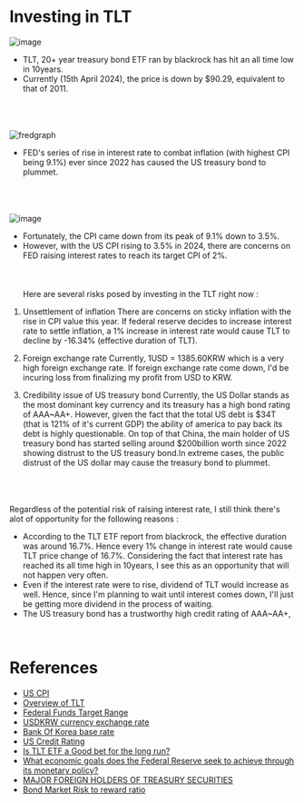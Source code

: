 # Investing in TLT
![image](https://github.com/juho-creator/Investing/assets/72856990/01bb7d73-0b76-4215-8832-c405b41450e5)
</br>
- TLT, 20+ year treasury bond ETF ran by blackrock has hit an all time low in 10years.
- Currently (15th April 2024), the price is down by $90.29, equivalent to that of 2011.
</br></br></br></br>

![fredgraph](https://github.com/juho-creator/Investing/assets/72856990/9ca1b383-1a98-4781-8ff0-176cd160eaf5)
</br>
- FED's series of rise in interest rate to combat inflation (with highest CPI being 9.1%) ever since 2022 has caused the US treasury bond to plummet. </br></br></br></br>




![image](https://github.com/juho-creator/Investing/assets/72856990/dc111ae4-2372-4523-9337-55652da58640)
</br>
- Fortunately, the CPI came down from its peak of 9.1% down to 3.5%.
- However, with the US CPI rising to 3.5% in 2024, there are concerns on FED raising interest rates to reach its target CPI of 2%. </br></br></br></br>
Here are several risks posed by investing in the TLT right now :

1. Unsettlement of inflation
There are concerns on sticky inflation with the rise in CPI value this year.
If federal reserve decides to increase interest rate to settle inflation,
a 1% increase in interest rate would cause TLT to decline by -16.34% (effective duration of TLT).

2. Foreign exchange rate
Currently, 1USD = 1385.60KRW which is a very high foreign exchange rate.
If foreign exchange rate come down, I'd be incuring loss from finalizing my profit from USD to KRW.

3. Credibility issue of US treasury bond
Currently, the US Dollar stands as the most dominant key currency and its treasury has a high bond rating of AAA~AA+. However, given the fact that the total US debt is $34T (that is 121% of it's current GDP) the ability of america to pay back its debt is highly questionable.
On top of that China, the main holder of US treasury bond has started selling around $200billion worth since 2022 showing distrust to the US treasury bond.In extreme cases, the public distrust of the US dollar may cause the treasury bond to plummet.
</br></br></br></br>

Regardless of the potential risk of raising interest rate, I still think there's alot of opportunity for the following reasons :

- According to the TLT ETF report from blackrock, the effective duration was around 16.7%. Hence every 1% change in interest rate would cause TLT price change of 16.7%. Considering the fact that interest rate has reached its all time high in 10years, I see this as an opportunity that will not happen very often.
- Even if the interest rate were to rise, dividend of TLT would increase as well. Hence, since I'm planning to wait until interest comes down, I'll just be getting more dividend in the process of waiting.
- The US treasury bond has a trustworthy high credit rating of AAA~AA+,
</br>


# References 
- [US CPI](https://www.investing.com/economic-calendar/cpi-733)
- [Overview of TLT](https://www.ishares.com/us/products/239454/ishares-20-year-treasury-bond-etf#/)
- [Federal Funds Target Range](https://fred.stlouisfed.org/series/DFEDTARU)
- [USDKRW currency exchange rate](https://www.investing.com/currencies/usd-krw)
- [Bank Of Korea base rate](https://www.bok.or.kr/portal/singl/baseRate/progress.do?dataSeCd=01&menuNo=200656)
- [US Credit Rating](https://www.worldgovernmentbonds.com/credit-rating/united-states/#google_vignette)
- [Is TLT ETF a Good bet for the long run?](https://www.investopedia.com/articles/investing/031915/overview-tlt-etf.asp)
- [What economic goals does the Federal Reserve seek to achieve through its monetary policy?](https://www.federalreserve.gov/faqs/what-economic-goals-does-federal-reserve-seek-to-achieve-through-monetary-policy.htm)
- [MAJOR FOREIGN HOLDERS OF TREASURY SECURITIES](https://ticdata.treasury.gov/Publish/mfh.txt)
- [Bond Market Risk to reward ratio](https://www.bloomberg.com/news/articles/2023-10-12/dreams-of-big-treasury-gains-backfire-with-10-billion-etf-loss?utm_medium=cpc_search&utm_campaign=NB_ENG_DSAXX_DSAXXXXXXXXXX_EVG_XXXX_XXX_Y0469_EN_EN_X_BLOM_GO_SE_XXX_XXXXXXXXXX&gad_source=2&gclid=EAIaIQobChMIypzTms7VhQMVgNoWBR1CQQCdEAAYASABEgJvFPD_BwE&gclsrc=aw.ds)
